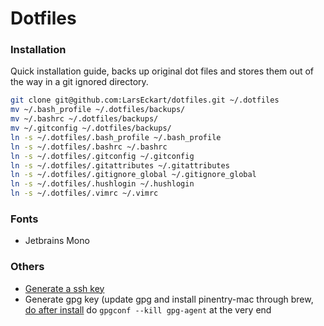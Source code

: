 # Dotfiles

### Installation

Quick installation guide, backs up original dot files and stores them out of the way in a git ignored directory.

```bash
git clone git@github.com:LarsEckart/dotfiles.git ~/.dotfiles
mv ~/.bash_profile ~/.dotfiles/backups/
mv ~/.bashrc ~/.dotfiles/backups/
mv ~/.gitconfig ~/.dotfiles/backups/
ln -s ~/.dotfiles/.bash_profile ~/.bash_profile
ln -s ~/.dotfiles/.bashrc ~/.bashrc
ln -s ~/.dotfiles/.gitconfig ~/.gitconfig
ln -s ~/.dotfiles/.gitattributes ~/.gitattributes
ln -s ~/.dotfiles/.gitignore_global ~/.gitignore_global 
ln -s ~/.dotfiles/.hushlogin ~/.hushlogin 
ln -s ~/.dotfiles/.vimrc ~/.vimrc
```


### Fonts

* Jetbrains Mono

### Others

* [Generate a ssh key](https://docs.github.com/en/github/authenticating-to-github/generating-a-new-ssh-key-and-adding-it-to-the-ssh-agent)
* Generate gpg key (update gpg and install pinentry-mac through brew, [do after install](https://www.reddit.com/r/emacs/comments/fe165f/pinentry_problems_in_osx/fjlpkqv/?utm_source=reddit&utm_medium=web2x&context=3) do `gpgconf --kill gpg-agent` at the very end
